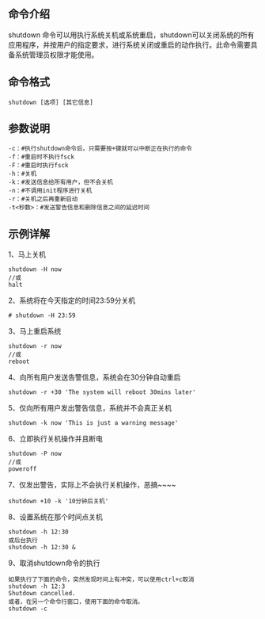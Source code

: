 ## 命令介绍

shutdown 命令可以用执行系统关机或系统重启，shutdown可以关闭系统的所有应用程序，并按用户的指定要求，进行系统关闭或重启的动作执行。此命令需要具备系统管理员权限才能使用。

## 命令格式

```
shutdown [选项] [其它信息]
```

## 参数说明

```
-c：#执行shutdown命令后，只需要按+键就可以中断正在执行的命令
-f：#重启时不执行fsck
-F：#重启时执行fsck
-h：#关机
-k：#发送信息给所有用户，但不会关机
-n：#不调用init程序进行关机
-r：#关机之后再重新启动
-t<秒数>：#发送警告信息和删除信息之间的延迟时间
```

## 示例详解

1、马上关机

```
shutdown -H now
//或
halt
```

2、系统将在今天指定的时间23:59分关机

```
# shutdown -H 23:59
```

3、马上重启系统

```
shutdown -r now
//或
reboot
```

4、向所有用户发送告警信息，系统会在30分钟自动重启

```
shutdown -r +30 'The system will reboot 30mins later' 
```

5、仅向所有用户发出警告信息，系统并不会真正关机

```
shutdown -k now 'This is just a warning message'
```

6、立即执行关机操作并且断电

```
shutdown -P now
//或
poweroff
```

7、仅发出警告，实际上不会执行关机操作，恶搞~~~~

```
shutdown +10 -k '10分钟后关机'
```

8、设置系统在那个时间点关机

```
shutdown -h 12:30
或后台执行 
shutdown -h 12:30 &
```

9、取消shutdown命令的执行

```
如果执行了下面的命令，突然发现时间上有冲突，可以使用ctrl+c取消
shutdown -h 12:3
Shutdown cancelled.
或者，在另一个命令行窗口，使用下面的命令取消。
shutdown -c
```